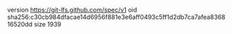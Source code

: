version https://git-lfs.github.com/spec/v1
oid sha256:c30cb984dfacae14d6956f881e3e6aff0493c5ff1d2db7ca7afea836816520dd
size 1939
